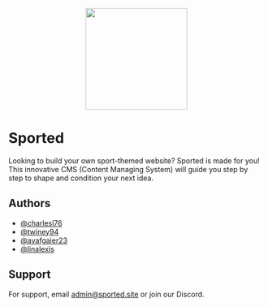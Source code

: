 <p align="center">
  <img src="https://i.ibb.co/XJxbyHB/Union.png" width="200" height="200" style="text-align: center;">
  </p>


# Sported

Looking to build your own sport-themed website? Sported is made for you! This innovative CMS (Content Managing System) will guide you step by step to shape and condition your next idea.


## Authors

- [@charlesl76](https://www.github.com/charlesl76)
- [@twiney94](https://www.github.com/twiney94)
- [@ayafgaier23](https://www.github.com/ayafgaier23)
- [@linalexis](https://www.github.com/linalexis)


## Support

For support, email admin@sported.site or join our Discord.
